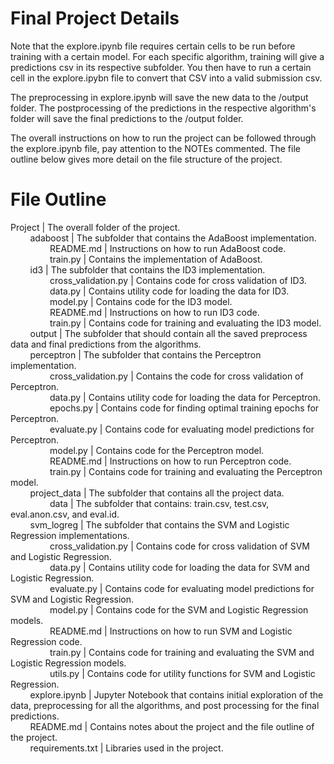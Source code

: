 # Final Project Details

Note that the explore.ipynb file requires certain cells to be run before training with a certain model.
For each specific algorithm, training will give a predictions csv in its respective subfolder.
You then have to run a certain cell in the explore.ipybn file to convert that CSV into a valid submission csv.

The preprocessing in explore.ipynb will save the new data to the /output folder.
The postprocessing of the predictions in the respective algorithm's folder will save the final predictions to the /output folder.

The overall instructions on how to run the project can be followed through the explore.ipynb file, pay attention to the NOTEs commented.
The file outline below gives more detail on the file structure of the project.

# File Outline

Project | The overall folder of the project.  
&nbsp; &nbsp; &nbsp; &nbsp; adaboost    | The subfolder that contains the AdaBoost implementation.  
&nbsp; &nbsp; &nbsp; &nbsp; &nbsp; &nbsp; &nbsp; &nbsp; README.md   | Instructions on how to run AdaBoost code.  
&nbsp; &nbsp; &nbsp; &nbsp; &nbsp; &nbsp; &nbsp; &nbsp; train.py    | Contains the implementation of AdaBoost.  
&nbsp; &nbsp; &nbsp; &nbsp; id3 | The subfolder that contains the ID3 implementation.  
&nbsp; &nbsp; &nbsp; &nbsp; &nbsp; &nbsp; &nbsp; &nbsp; cross_validation.py | Contains code for cross validation of ID3.  
&nbsp; &nbsp; &nbsp; &nbsp; &nbsp; &nbsp; &nbsp; &nbsp; data.py | Contains utility code for loading the data for ID3.  
&nbsp; &nbsp; &nbsp; &nbsp; &nbsp; &nbsp; &nbsp; &nbsp; model.py    | Contains code for the ID3 model.  
&nbsp; &nbsp; &nbsp; &nbsp; &nbsp; &nbsp; &nbsp; &nbsp; README.md   | Instructions on how to run ID3 code.  
&nbsp; &nbsp; &nbsp; &nbsp; &nbsp; &nbsp; &nbsp; &nbsp; train.py    | Contains code for training and evaluating the ID3 model.  
&nbsp; &nbsp; &nbsp; &nbsp; output  | The subfolder that should contain all the saved preprocess data and final predictions from the algorithms.  
&nbsp; &nbsp; &nbsp; &nbsp; perceptron  | The subfolder that contains the Perceptron implementation.  
&nbsp; &nbsp; &nbsp; &nbsp; &nbsp; &nbsp; &nbsp; &nbsp; cross_validation.py | Contains the code for cross validation of Perceptron.  
&nbsp; &nbsp; &nbsp; &nbsp; &nbsp; &nbsp; &nbsp; &nbsp; data.py | Contains utility code for loading the data for Perceptron.  
&nbsp; &nbsp; &nbsp; &nbsp; &nbsp; &nbsp; &nbsp; &nbsp; epochs.py   | Contains code for finding optimal training epochs for Perceptron.  
&nbsp; &nbsp; &nbsp; &nbsp; &nbsp; &nbsp; &nbsp; &nbsp; evaluate.py | Contains code for evaluating model predictions for Perceptron.  
&nbsp; &nbsp; &nbsp; &nbsp; &nbsp; &nbsp; &nbsp; &nbsp; model.py    | Contains code for the Perceptron model.  
&nbsp; &nbsp; &nbsp; &nbsp; &nbsp; &nbsp; &nbsp; &nbsp; README.md   | Instructions on how to run Perceptron code.  
&nbsp; &nbsp; &nbsp; &nbsp; &nbsp; &nbsp; &nbsp; &nbsp; train.py    | Contains code for training and evaluating the Perceptron model.  
&nbsp; &nbsp; &nbsp; &nbsp; project_data    | The subfolder that contains all the project data.  
&nbsp; &nbsp; &nbsp; &nbsp; &nbsp; &nbsp; &nbsp; &nbsp; data    | The subfolder that contains: train.csv, test.csv, eval.anon.csv, and eval.id.  
&nbsp; &nbsp; &nbsp; &nbsp; svm_logreg  | The subfolder that contains the SVM and Logistic Regression implementations.  
&nbsp; &nbsp; &nbsp; &nbsp; &nbsp; &nbsp; &nbsp; &nbsp; cross_validation.py | Contains code for cross validation of SVM and Logistic Regression.  
&nbsp; &nbsp; &nbsp; &nbsp; &nbsp; &nbsp; &nbsp; &nbsp; data.py | Contains utility code for loading the data for SVM and Logistic Regression.  
&nbsp; &nbsp; &nbsp; &nbsp; &nbsp; &nbsp; &nbsp; &nbsp; evaluate.py | Contains code for evaluating model predictions for SVM and Logistic Regression.  
&nbsp; &nbsp; &nbsp; &nbsp; &nbsp; &nbsp; &nbsp; &nbsp; model.py    | Contains code for the SVM and Logistic Regression models.  
&nbsp; &nbsp; &nbsp; &nbsp; &nbsp; &nbsp; &nbsp; &nbsp; README.md   | Instructions on how to run SVM and Logistic Regression code.  
&nbsp; &nbsp; &nbsp; &nbsp; &nbsp; &nbsp; &nbsp; &nbsp; train.py    | Contains code for training and evaluating the SVM and Logistic Regression models.  
&nbsp; &nbsp; &nbsp; &nbsp; &nbsp; &nbsp; &nbsp; &nbsp; utils.py    | Contains code for utility functions for SVM and Logistic Regression.  
&nbsp; &nbsp; &nbsp; &nbsp; explore.ipynb   | Jupyter Notebook that contains initial exploration of the data, preprocessing for all the algorithms, and post processing for the final predictions.  
&nbsp; &nbsp; &nbsp; &nbsp; README.md   | Contains notes about the project and the file outline of the project.  
&nbsp; &nbsp; &nbsp; &nbsp; requirements.txt    | Libraries used in the project.  
